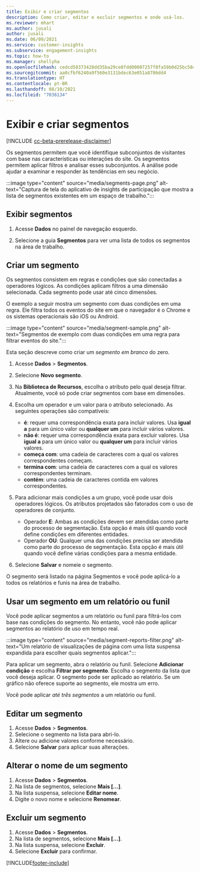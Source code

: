 ```yaml
---
title: Exibir e criar segmentos
description: Como criar, editar e excluir segmentos e onde usá-los.
ms.reviewer: mhart
ms.author: jusali
author: jusali
ms.date: 06/09/2021
ms.service: customer-insights
ms.subservice: engagement-insights
ms.topic: how-to
ms.manager: shellyha
ms.openlocfilehash: cedcd58373428dd35ba29ce8fdd00007257f8fa59b0d25bc584b4e832df13604
ms.sourcegitcommit: aa0cfbf6240a9f560e3131bdec63e051a8786dd4
ms.translationtype: HT
ms.contentlocale: pt-BR
ms.lasthandoff: 08/10/2021
ms.locfileid: "7036134"
---
```

# <a name="view-and-create-segments"></a>Exibir e criar segmentos

[!INCLUDE [cc-beta-prerelease-disclaimer](includes/cc-beta-prerelease-disclaimer.md)]

Os segmentos permitem que você identifique subconjuntos de visitantes com base nas características ou interações do site. Os segmentos permitem aplicar filtros e analisar esses subconjuntos. A análise pode ajudar a examinar e responder às tendências em seu negócio. 

:::image type="content" source="media/segments-page.png" alt-text="Captura de tela do aplicativo de insights de participação que mostra a lista de segmentos existentes em um espaço de trabalho.":::

## <a name="view-segments"></a>Exibir segmentos

1. Acesse **Dados** no painel de navegação esquerdo. 

1. Selecione a guia **Segmentos** para ver uma lista de todos os segmentos na área de trabalho. 

## <a name="create-a-segment"></a>Criar um segmento

Os segmentos consistem em regras e condições que são conectadas a operadores lógicos. As condições aplicam filtros a uma dimensão selecionada. Cada segmento pode usar até cinco dimensões.

O exemplo a seguir mostra um segmento com duas condições em uma regra. Ele filtra todos os eventos do site em que o navegador é o Chrome e os sistemas operacionais são iOS ou Android.

:::image type="content" source="media/segment-sample.png" alt-text="Segmentos de exemplo com duas condições em uma regra para filtrar eventos do site.":::

Esta seção descreve como criar um *segmento em branco* do zero.

1. Acesse **Dados** > **Segmentos**.

1. Selecione **Novo segmento**.

1. Na **Biblioteca de Recursos**, escolha o atributo pelo qual deseja filtrar. Atualmente, você só pode criar segmentos com base em dimensões.

1. Escolha um operador e um valor para o atributo selecionado. As seguintes operações são compatíveis:
   - **é**: requer uma correspondência exata para incluir valores. Usa **igual a** para um único valor ou **qualquer um** para incluir vários valores.
   - **não é**: requer uma correspondência exata para excluir valores. Usa **igual a** para um único valor ou **qualquer um** para incluir vários valores.
   - **começa com**: uma cadeia de caracteres com a qual os valores correspondentes começam.
   - **termina com**: uma cadeia de caracteres com a qual os valores correspondentes terminam.
   - **contém**: uma cadeia de caracteres contida em valores correspondentes.

1. Para adicionar mais condições a um grupo, você pode usar dois operadores lógicos. Os atributos projetados são fatorados com o uso de operadores de conjunto.
   - Operador **E**: Ambas as condições devem ser atendidas como parte do processo de segmentação. Esta opção é mais útil quando você define condições em diferentes entidades.
   - Operador **OU**: Qualquer uma das condições precisa ser atendida como parte do processo de segmentação. Esta opção é mais útil quando você define várias condições para a mesma entidade.

1. Selecione **Salvar** e nomeie o segmento. 

O segmento será listado na página Segmentos e você pode aplicá-lo a todos os relatórios e funis na área de trabalho.

## <a name="use-a-segment-in-a-report-or-funnel"></a>Usar um segmento em um relatório ou funil

Você pode aplicar segmentos a um relatório ou funil para filtrá-los com base nas condições do segmento. No entanto, você não pode aplicar segmentos ao relatório de uso em tempo real.

:::image type="content" source="media/segment-reports-filter.png" alt-text="Um relatório de visualizações de página com uma lista suspensa expandida para escolher quais segmentos aplicar.":::

Para aplicar um segmento, abra o relatório ou funil. Selecione **Adicionar condição** e escolha **Filtrar por segmento**. Escolha o segmento da lista que você deseja aplicar. O segmento pode ser aplicado ao relatório. Se um gráfico não oferece suporte ao segmento, ele mostra um erro.
 
Você pode aplicar *até três segmentos* a um relatório ou funil.

## <a name="edit-a-segment"></a>Editar um segmento

1. Acesse **Dados** > **Segmentos**.
1. Selecione o segmento na lista para abri-lo. 
1. Altere ou adicione valores conforme necessário.
1. Selecione **Salvar** para aplicar suas alterações.

## <a name="change-the-name-of-a-segment"></a>Alterar o nome de um segmento

1. Acesse **Dados** > **Segmentos**.
1. Na lista de segmentos, selecione **Mais [...]**. 
1. Na lista suspensa, selecione **Editar nome**.
1. Digite o novo nome e selecione **Renomear**.

## <a name="delete-a-segment"></a>Excluir um segmento

1. Acesse **Dados** > **Segmentos**.
1. Na lista de segmentos, selecione **Mais [...]**. 
1. Na lista suspensa, selecione **Excluir**.
1. Selecione **Excluir** para confirmar.

[!INCLUDE[footer-include](../includes/footer-banner.md)]
